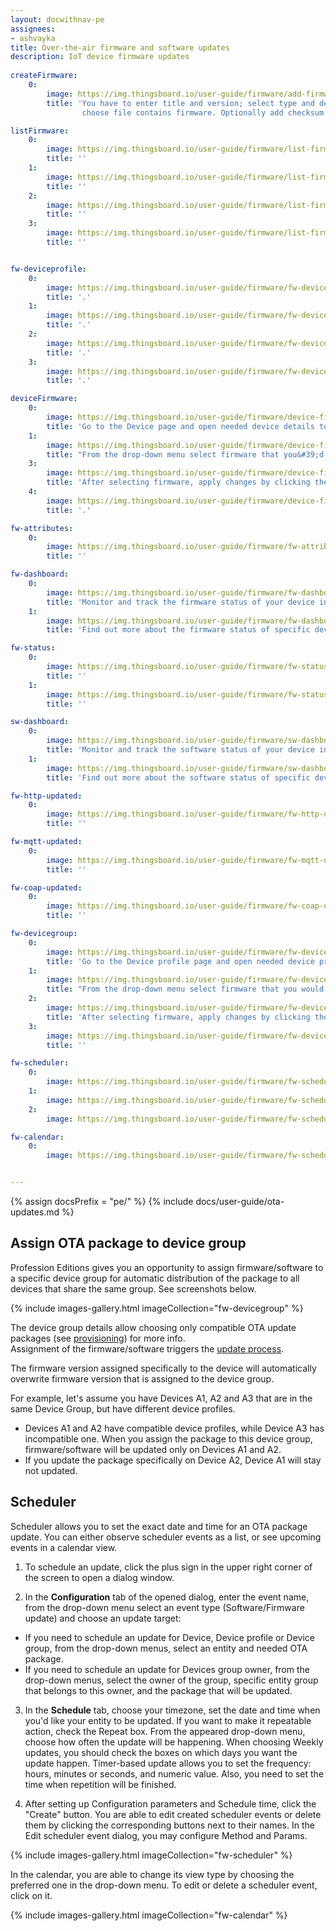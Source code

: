 ```yaml
---
layout: docwithnav-pe
assignees:
- ashvayka
title: Over-the-air firmware and software updates
description: IoT device firmware updates
 
createFirmware:
    0:
        image: https://img.thingsboard.io/user-guide/firmware/add-firmware-pe.png  
        title: 'You have to enter title and version; select type and device profile (this field we define what type of device this firmware will be available; 
                choose file contains firmware. Optionally add checksum algorithm and checksum.'

listFirmware:
    0:
        image: https://img.thingsboard.io/user-guide/firmware/list-firmware-pe.png
        title: ''
    1:
        image: https://img.thingsboard.io/user-guide/firmware/list-firmware-1-pe.png
        title: ''
    2:
        image: https://img.thingsboard.io/user-guide/firmware/list-firmware-2-pe.png
        title: ''
    3:
        image: https://img.thingsboard.io/user-guide/firmware/list-firmware-3-pe.png
        title: ''     


fw-deviceprofile:
    0:
        image: https://img.thingsboard.io/user-guide/firmware/fw-deviceprofile-pe.png
        title: '.'
    1:
        image: https://img.thingsboard.io/user-guide/firmware/fw-deviceprofile-1-pe.png
        title: '.'
    2:
        image: https://img.thingsboard.io/user-guide/firmware/fw-deviceprofile-2-pe.png
        title: '.'
    3:
        image: https://img.thingsboard.io/user-guide/firmware/fw-deviceprofile-3-pe.png
        title: '.'

deviceFirmware:
    0:
        image: https://img.thingsboard.io/user-guide/firmware/device-firmware-pe.png
        title: 'Go to the Device page and open needed device details to edit its information.'
    1:
        image: https://img.thingsboard.io/user-guide/firmware/device-firmware-1-pe.png
        title: "From the drop-down menu select firmware that you&#39;d like to assign to this device."
    3:
        image: https://img.thingsboard.io/user-guide/firmware/device-firmware-2-pe.png
        title: 'After selecting firmware, apply changes by clicking the orange check mark in the right corner of the page.'
    4:
        image: https://img.thingsboard.io/user-guide/firmware/device-firmware-3-pe.png
        title: '.'

fw-attributes:
    0:
        image: https://img.thingsboard.io/user-guide/firmware/fw-attributes-pe.png
        title: ''

fw-dashboard:
    0:
        image: https://img.thingsboard.io/user-guide/firmware/fw-dashboard-pe.png
        title: 'Monitor and track the firmware status of your device in the Firmware dashboard.'
    1:
        image: https://img.thingsboard.io/user-guide/firmware/fw-dashboard-1-pe.png
        title: 'Find out more about the firmware status of specific devices by clicking the buttons next to the device names.'

fw-status:
    0:
        image: https://img.thingsboard.io/user-guide/firmware/fw-status-pe.png
        title: ''
    1:
        image: https://img.thingsboard.io/user-guide/firmware/fw-status-1-pe.png
        title: ''

sw-dashboard:
    0:
        image: https://img.thingsboard.io/user-guide/firmware/sw-dashboard-1-pe.png
        title: 'Monitor and track the software status of your device in the Software dashboard.'
    1:
        image: https://img.thingsboard.io/user-guide/firmware/sw-dashboard-2-pe.png
        title: 'Find out more about the software status of specific devices by clicking the buttons next to the device names.'

fw-http-updated:
    0:
        image: https://img.thingsboard.io/user-guide/firmware/fw-http-updated.png
        title: ''

fw-mqtt-updated:
    0:
        image: https://img.thingsboard.io/user-guide/firmware/fw-mqtt-updated.png
        title: ''

fw-coap-updated:
    0:
        image: https://img.thingsboard.io/user-guide/firmware/fw-coap-updated.png
        title: ''

fw-devicegroup:
    0:
        image: https://img.thingsboard.io/user-guide/firmware/fw-devicegroup-pe.png
        title: 'Go to the Device profile page and open needed device profile details to edit its information.'
    1:
        image: https://img.thingsboard.io/user-guide/firmware/fw-devicegroup-1-pe.png
        title: "From the drop-down menu select firmware that you would like to assign to this device profile."
    2:
        image: https://img.thingsboard.io/user-guide/firmware/fw-devicegroup-2-pe.png
        title: 'After selecting firmware, apply changes by clicking the orange check mark in the right corner of the page.'
    3:
        image: https://img.thingsboard.io/user-guide/firmware/fw-devicegroup-3-pe.png
        title: ''

fw-scheduler:
    0:
        image: https://img.thingsboard.io/user-guide/firmware/fw-scheduler-pe.png
    1:
        image: https://img.thingsboard.io/user-guide/firmware/fw-scheduler-1-pe.png
    2:
        image: https://img.thingsboard.io/user-guide/firmware/fw-scheduler-2-pe.png

fw-calendar:
    0:
        image: https://img.thingsboard.io/user-guide/firmware/fw-scheduler-3-pe.png


---
```


{% assign docsPrefix = "pe/" %}
{% include docs/user-guide/ota-updates.md %}

## Assign OTA package to device group

Profession Editions gives you an opportunity to assign firmware/software to a specific device group for
automatic distribution of the package to all devices that share the same group. See screenshots below.

{% include images-gallery.html imageCollection="fw-devicegroup" %}

The device group details allow choosing only compatible OTA update packages 
(see [provisioning](/docs/{{docsPrefix}}user-guide/ota-updates/#provision-ota-package-to-thingsboard-repository)) for more info.  
Assignment of the firmware/software triggers the [update process](/docs/{{docsPrefix}}user-guide/ota-updates/#update-process).

The firmware version assigned specifically to the device will automatically overwrite firmware version that is assigned to the device group.

For example, let's assume you have Devices A1, A2 and A3 that are in the same Device Group, but have different device profiles. 

* Devices A1 and A2 have compatible device profiles, while Device A3 has incompatible one. When you assign the package to this device group, 
  firmware/software will be updated only on Devices A1 and A2.
* If you update the package specifically on Device A2, Device A1 will stay not updated.

## Scheduler 

Scheduler allows you to set the exact date and time for an OTA package update. 
You can either observe scheduler events as a list, or see upcoming events in a calendar view.
1. To schedule an update, click the plus sign in the upper right corner of the screen to open a dialog window.

2. In the **Configuration** tab of the opened dialog, enter the event name, from the drop-down menu select an event type (Software/Firmware update) and 
choose an update target:
* If you need to schedule an update for Device, Device profile or Device group, from the drop-down menus, select an entity 
and needed OTA package. 
* If you need to schedule an update for Devices group owner, from the drop-down menus, select the owner of the group, specific entity group that belongs to this owner,
and the package that will be updated.
  
3. In the **Schedule** tab, choose your timezone, set the date and time when you'd like your entity to be updated. 
If you want to make it repeatable action, check the Repeat box. From the appeared drop-down menu, choose how often the update will be happening.
When choosing Weekly updates, you should check the boxes on which days you want the update happen. 
Timer-based update allows you to set the frequency: hours, minutes or seconds, and numeric value.
Also, you need to set the time when repetition will be finished.

4. After setting up Configuration parameters and Schedule time, click the "Create" button.
You are able to edit created scheduler events or delete them by clicking the corresponding buttons next to their names.
In the Edit scheduler event dialog, you may configure Method and Params.
  
{% include images-gallery.html imageCollection="fw-scheduler" %}

In the calendar, you are able to change its view type by choosing the preferred one in the drop-down menu. To edit or delete a scheduler event, click on it.

{% include images-gallery.html imageCollection="fw-calendar" %}
